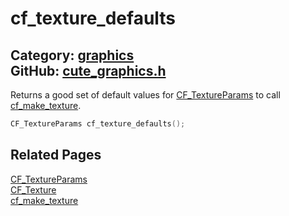 [](../header.md ':include')

# cf_texture_defaults

Category: [graphics](/api_reference?id=graphics)  
GitHub: [cute_graphics.h](https://github.com/RandyGaul/cute_framework/blob/master/include/cute_graphics.h)  
---

Returns a good set of default values for [CF_TextureParams](/graphics/cf_textureparams.md) to call [cf_make_texture](/graphics/cf_make_texture.md).

```cpp
CF_TextureParams cf_texture_defaults();
```

## Related Pages

[CF_TextureParams](/graphics/cf_textureparams.md)  
[CF_Texture](/graphics/cf_texture.md)  
[cf_make_texture](/graphics/cf_make_texture.md)  
